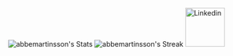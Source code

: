 ![abbemartinsson's Stats](https://github-readme-stats.vercel.app/api?username=abbemartinsson&theme=tokyonight&show_icons=true&hide_border=true&count_private=true)
![abbemartinsson's Streak](https://github-readme-streak-stats.herokuapp.com/?user=abbemartinsson&theme=tokyonight&hide_border=true)
<a href="https://www.linkedin.com/in/albin-martinsson-b80a97277/">
  <img src="https://i.sstatic.net/gVE0j.png" alt="Linkedin" width="80" />
</a>

